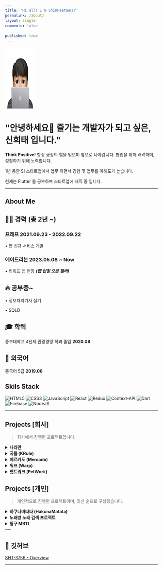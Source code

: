 ```yaml
---
title: "Hi all! I'm ShinHeetae👋🏻"
permalink: /about/
layout: single
comments: false

published: true
---
```


<img width=100 height=200 src="https://github.com/sht3756/sht3756.github.io/blob/main/assets/images/face1.jpg?raw=true">


# "안녕하세요👋 즐기는 개발자가 되고 싶은, 신희태 입니다."

**Think Positive!** 항상 긍정의 힘을 믿으며 앞으로 나아갑니다.
협업을 위해 배려하며, 성장하기 위해 노력합니다.

1년 동안 SI 스타트업에서 업무 하면서 경험 및 업무를 이해도가 높습니다.

현재는 Flutter 를 공부하며 스타트업에 재직 중 입니다.

---

## About Me

## 👨‍💻 경력 (총 2년 ~)

### 프래프 2021.09.23 - 2022.09.22

• 웹 신규 서비스 개발

### 에이드리븐 2023.05.08 ~ Now

• 리워드 앱 런칭 <b><i>(앱 런칭 오픈 멤버)</i></b>

## 🔥 공부중~

• 정보처리기사 실기

• SQLD

## **🎓 학력**

중부대학교 4년제 관광경영 학과 졸업 **2020.08**

## **🧳 외국어**

중국어 5급 **2019.08**

## Skils Stack

![HTML5](https://img.shields.io/badge/html5-%23E34F26.svg?style=for-the-badge&logo=html5&logoColor=white)
![CSS3](https://img.shields.io/badge/css3-%231572B6.svg?style=for-the-badge&logo=css3&logoColor=white)
![JavaScript](https://img.shields.io/badge/javascript-%23323330.svg?style=for-the-badge&logo=javascript&logoColor=%23F7DF1E)
![React](https://img.shields.io/badge/react-%2320232a.svg?style=for-the-badge&logo=react&logoColor=%2361DAFB)
![Redux](https://img.shields.io/badge/redux-%23593d88.svg?style=for-the-badge&logo=redux&logoColor=white)
![Context-API](https://img.shields.io/badge/Context--Api-000000?style=for-the-badge&logo=react)
![Dart](https://img.shields.io/badge/dart-%230175C2.svg?style=for-the-badge&logo=dart&logoColor=white)
![Firebase](https://img.shields.io/badge/firebase-a08021?style=for-the-badge&logo=firebase&logoColor=ffcd34)
![NodeJS](https://img.shields.io/badge/node.js-6DA55F?style=for-the-badge&logo=node.js&logoColor=white)

<!-- <details>
  <summary><b>Flutter</b></summary>
  <p> - Provider, Bloc, GetX 상태관리 </p>
  <p> - Firebase 적용 </p>
</details>

<details>
  <summary><b>JavaScript</b></summary>
  <p> - es6 </p>
</details>

<details>
  <summary><b>React</b></summary>
  <p> - Redux, ContextAPI 상태관리 </p>
  <p> - 소셜 로그인, 결제API 연동, 페이지네이션기능 등 적용 가능 </p>
</details> -->

---

## Projects [회사]

> 회사에서 진행한 프로젝트입니다.

<details>
  <summary><b>나라면</b></summary>
    <img src="https://raw.githubusercontent.com/sht3756/sht3756.github.io/main/assets/images/project1.jpg" alt="프로젝트">
  
  <div>
    <b><u>프로젝트 소개</u></b>      
  </div>
  <p>매일 1분 투자로 뷰티, 가전, 명품, 패션 등 다양한 경품 응모 후 선물을 받아가세요!</p>
  <p>개인정보 보호법의 강화로 인해 유저의 어떠한 개인정보를 함부로 추척 및 이용할 수 없도록 되었습니다. 나라면의 앱을 통해 개인정보 취득과 제어의 권한을 받을 수 있도록 도움을 주는 앱입니다.</p>

  <div>
    <b><u>기술 스택</u></b>
  </div>
    <p>  - Dart ⇒ 유저단 </p>
    <p>  - Firebase ⇒ 유저단 </p>
    <p>  - vue.js ⇒ 관리자단 </p>
    <p>  - Node, Express ⇒ 관리자단 </p>
  <div>
    <b><u>기능 개발 및 기여도</u></b>
  </div>
    <p> - 70% 이상 기여 (기획, 개발, 리팩토링)</p>  
    <p> - GetX, Bloc 상태관리 사용 </p>
    <p> - Getx -> Bloc 마이그레이션 및 프로젝트 구조 변경 진행</p>        
    <p> - 기능 기획 개발(드래그로 인한 응모 선택 및 기능 구현, FCM 기능 기획 및 개발)</p>
    <p> - 홈 - UI 단 기능 개발(리스트 출력, 더보기, 응모 기능, 댓글 기능 개발, 알림 리스트 출력, 더보기)</p>
    <p> - 나라면 - UI 단 기능 개발(리스트 출력, 더보기, 설문조사 기능)</p>
    <p> - 당첨 결과 - UI 단 기능 개발 (리스트 출력, 더보기 기능) </p>    
    <p> - 즉각적인 피드백 기능을 적용해 유저 딜레이 감소</p>
    <p> - 로그데이터 추적을 위한 스크립트 태그 개발</p>
    <p> - 관리자단 개발</p>        
    <p> - 유저 푸쉬 관리 (토큰, 주제, 즉시, 예약)</p>
    <p> - 유저 구독 관리 (주제 팔로우, 주제 언 팔로우)</p>
    <p> - 홈 배너 관리</p>        
    <button class="about-button" onClick="window.open('https://naramyeon.com/#firstSection','window_name','width=430,height=500,location=no,status=no,scrollbars=yes');">🔗 소개 페이지</button>
    <button class="about-button" onClick="window.open('https://apps.apple.com/kr/app/%EB%82%98%EB%9D%BC%EB%A9%B4-%ED%95%98%EB%A3%A8-1%EB%B6%84-%EA%B0%84%ED%8E%B8-%EA%BD%81%ED%85%8C%ED%81%AC/id6444550618','window_name','width=430,height=500,location=no,status=no,scrollbars=yes');">🔗 애플 스토어</button>
    <button class="about-button" onClick="window.open('https://play.google.com/store/apps/details?id=com.adriven.naramyeon','window_name','width=430,height=500,location=no,status=no,scrollbars=yes');">🔗 구글 스토어</button>

</details>

<details>
  <summary><b>국룰 (KRule)</b></summary>
  <img src="https://github.com/sht3756/sht3756.github.io/blob/main/assets/images/project2.jpeg?raw=true" alt="프로젝트">

  <div>
    <b><u>프로젝트 소개</u></b>      
  </div>
  <p>제철 음식&지역 별 특산품 추천 및 라이브 쇼핑, 레시피 제공, 선물하기 서비스를 제공하는 산지직송 플랫폼 앱. 현재 미오픈 상태입니다.</p>

  <div>
    <b><u>기술 스택</u></b>
  </div>
    <p> - React ⇒ 유저단 </p>
    <p> - Typescript ⇒ 유저단 </p>
    <p> - Mobx => 상태관리 </p>
  <div>
    <b><u>기능 개발 및 기여도</u></b>
  </div>
    <p> - 20% 기여 (퇴사 직전, 기능 개발 보다는 빠르게 api 연동하는 쪽으로 진행 했습니다.)</p>  
    <p> 글 등록 (레시피)</p>
    <p> 리스트 출력 (장보기, 제철음식, 전국 특산품, 라이브 쇼핑, 레시피, 선물 상품관)</p>
    <p> 페이지 네이션 적용 (무한 스크롤- Intersection Observer)</p>
    
</details>

<details>
  <summary><b>메르카도 (Mercado)</b></summary>
  <img src="https://github.com/sht3756/sht3756.github.io/blob/main/assets/images/project3.png?raw=true" alt="프로젝트">
  <div>
    <b><u>프로젝트 소개</u></b>      
  </div>
  <p>요리관련 레시피 제공, 재료 배송 서비스 커뮤니티 페이지입니다.</p>

  <div>
    <b><u>기술 스택</u></b>
  </div>
    <p>  - Dart ⇒ 유저단 </p>
    <p>  - Firebase ⇒ 유저단 </p>
    <p>  - Node, Express ⇒ 관리자단 </p>
    <p>  - vue.js ⇒ 관리자단 </p>
  
  <div>
    <b><u>기능 개발 및 기여도</u></b>
  </div>
    <p> - 90 % 이상 기여</p>
    <p> - 이메일, 소셜 로그인적용 (카카오톡, 네이버, 애플)</p>
    <p> - NHN 웹/앱 결제 API 연동</p>
    <p> - 휴대폰 인증 (CoolSMS)</p>
    <p> - CRUD 적용(리스트 출력, 삭제, 수정)</p>
    <p> - 임시저장 기능 적용</p>
    <p> - 다음 우체국 API 적용 및 배송위치 추적</p>
    <p>- 페이지네이션 적용 (ReactQuery)</p>
</details>

<details>

  <summary><b>워프 (Warp) </b></summary>
  <div style="text-align:center;">
  <img src="https://github.com/sht3756/sht3756.github.io/blob/main/assets/images/project4.png?raw=true" alt="프로젝트" >
  </div>
  <div>
    <b><u>프로젝트 소개</u></b>      
  </div>
  <p> 음원 마스터링 홈페이지입니다.</p>
  <p> 원하는 음원을 첨부하고 음원을 믹싱하거나, 리듬을 변경이 가능한 홈페이지입니다.</p>

  <div>
    <b><u>기술 스택</u></b>
  </div>
    <p>  - React ⇒ 유저단 </p>
    <p>  - Context API ⇒ 상태관리 </p>
  
  <div>
    <b><u>기능 개발 및 기여도</u></b>
  </div>
    <p> - 20 % 기여</p>
    <p> - 다국어 서비스 적용 (데이터 연동 및 스타일) </p>  
    <p> - Drag&Drop 으로 파일 업로드 기능 적용 (파일 용량 제한(200mb))</p>
    <p> - 파일 포맷 후 다운로드 기능 적용 </p>  
    <button class="about-button" onClick="window.open('https://www.warpmastering.com/kr/main','window_name','width=430,height=500,location=no,status=no,scrollbars=yes');">🔗 워프 링크</button>
</details>

<details>
  <summary><b>펫트워크 (PetWork)</b></summary>
  <img src="https://github.com/sht3756/sht3756.github.io/blob/main/assets/images/project5.png?raw=true" alt="프로젝트">
  <div>
    <b><u>프로젝트 소개</u></b>      
  </div>
  <p>반려동물 관련 정보를 공유하는 커뮤니티 사이트 입니다. </p>
  <p>용품 정보, 브랜드, 유저들끼리 정보를 공유할 수 있습니다.</p>

  <div>
    <b><u>기술 스택</u></b>
  </div>
    <p>  - React ⇒ 유저단 </p>
    <p>  - Redux, Context API  ⇒ 상태 관리 </p>
  
  <div>
    <b><u>기능 개발 및 기여도</u></b>
  </div>
    <p> - 100 % 기여</p>
    <p> - 소셜 로그인적용 (카카오톡, 네이버, 애플)</p>
    <p> - CRUD 기능 적용 </p>
    <p> - 페이지네이션 처리 (리스트, 댓글)</p>
    <p> - 추천, 관련 검색어 기능 적용 (구글 자연어 NLP)</p>
    <p> - 공유 기능 적용(카카오 공유)</p>
    <p> - 최근 검색어 기능 적용</p>
    <button class="about-button" onClick="window.open('https://petwork.kr/','window_name','width=430,height=500,location=no,status=no,scrollbars=yes');">🔗 펫트워크 링크</button>
</details>


## Projects [개인]

> 개인적으로 진행한 프로젝트이며, 최신 순으로 구성했습니다.

<details>
  <summary><b>하쿠나마타타 (HakunaMatata)</b></summary>
  <img src="https://github.com/sht3756/sht3756.github.io/blob/main/assets/images/project6.png?raw=true" alt="프로젝트">
 <div>
    <b><u>프로젝트 소개</u></b>      
  </div>
  <p>고민을 이야기하고 위로를 전해주는 익명 고민 상담 커뮤니티 앱입니다.</p>
  <p>고민님이 고민을 작성하면, 위로님이 따듯한 말을 전달할 수 있습니다. 위로의 말은 작성자인 고민님만 확인가능한 서비스입니다.</p>

  <div>
    <b><u>기술 스택</u></b>
  </div>
    <p>  - Dart ⇒ 유저단 </p>
    <p>  - Provider ⇒ 상태 관리 </p>
    <p>  - MVVM 패턴 적용</p>    
  
  <div>
    <b><u>기능 개발 및 기여도</u></b>
  </div>
    <p> - 50 % 기여</p>
    <p> - firebase 소셜 로그인 (구글 로그인 , 애플 로그인)</p>  
    <p> - 고민글 작성 , 조회 , 수정 , 삭제</p>
    <p> - 위로글 작성 , 조회 , 수정 , 삭제</p>
    <p> - 명언 리스트 조회 (Read)</p>
    <p> - 명언 배경 리스트 조회 (Read)</p>
    <p> - 내가 쓴 고민 , 내가 쓴 위로 조회</p>
    <p> - 내가 받은 위로 조회</p>
    <p> - 고민글 , 위로글 페이지 네이션</p>
    <p> - 고민글 검색</p>
    <p> - 고민글 리스트 태그 필터</p>
    <p> - Provider 사용</p>
    <button class="about-button" onClick="window.open('https://apps.apple.com/kr/app/hakunamatata-%EA%B3%A0%EB%AF%BC-%EC%83%81%EB%8B%B4-%EC%BB%A4%EB%AE%A4%EB%8B%88%ED%8B%B0-%EC%95%B1/id6446880691','window_name','width=430,height=500,location=no,status=no,scrollbars=yes');">🔗 하쿠나마타타 링크</button>
</details>
<details>
  <summary><b>노래방 노래 검색 프로젝트</b></summary>
  <img src="https://github.com/sht3756/sht3756.github.io/blob/main/assets/images/project7.png?raw=true" alt="프로젝트">
 <div>
    <b><u>프로젝트 소개</u></b>      
  </div>
  <p>노래방 API 를 통해서 노래를 검색하는 프로젝트를 만들었습니다.</p>

  <div>
    <b><u>기술 스택</u></b>
  </div>
    <p>  - Dart ⇒ 유저단 </p>
    <p>  - Provider ⇒ 상태관리 </p>
    <p>  - MVVM 패턴 적용</p>    
  
  <div>
    <b><u>기능 개발 및 기여도</u></b>
  </div>
    <p> - 100 % 기여</p>
    <p> - Dio를 통한 api 연동</p>  
    <p> - Provider 를 통한 상태관리</p>
    <p> - 노래 제목, 가수 검색을 통한 리스트 출력</p>
    <p> - 필터 적용(노래, 가수, 노래 브랜드)</p>
    
</details>
<details>
  <summary><b>짱구 MBTI</b></summary>
  <img src="https://github.com/sht3756/sht3756.github.io/blob/main/assets/images/project8.png?raw=true" alt="프로젝트">
  <div>
    <b><u>프로젝트 소개</u></b>      
  </div>
  <p>mock-data 를 통해 선택한 답변에 대한 mbti 결과를 출력해주는 프로젝트입니다.</p>

  <div>
    <b><u>기술 스택</u></b>
  </div>
    <p>  - Dart ⇒ 유저단 </p>
    <p>  - Firebase ⇒ 유저단 </p>
    <p>  - Provider => 상태관리 </p>
    <p>  - vue.js ⇒ 관리자단 </p>
  
  <div>
    <b><u>기능 개발 및 기여도</u></b>
  </div>    
    <p> - 100 % 기여</p>
    <p> - mock 데이터를 통한 리스트 출력</p>  
    <p> - Dio 를 통한 API 통신</p>
    <p> - 선택을 통한 결과 도출</p>
</details>
---

## 🔗 깃허브

[SHT-3756 - Overview](https://github.com/sht3756)

---
<style>
  .about-button {
    display: inline-block;
    padding: 7px 14px;
    font-size: 15px;
    cursor: pointer;
    text-align: center;
    text-decoration: none;
    outline: none;
    color: #fff;
    background-color: #04AA6D;
    border: none;
    border-radius: 5px;
    box-shadow: 0 5px #999;
  }
  
  .about-button:hover {background-color: #3e8e41}
  
  .about-button:active {
    background-color: #3e8e41;
    box-shadow: 0 5px #666;
    transform: translateY(4px);
  } 
</style>
<script>
<script>